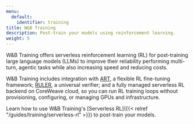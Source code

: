 ```yaml
---
menu:
  default:
    identifier: training
title: W&B Training
description: Post-train your models using reinforcement learning.
weight: 5
---
```


W&B Training offers serverless reinforcement learning (RL) for post-training large language models (LLMs) to improve their reliability performing multi-turn, agentic tasks while also increasing speed and reducing costs. 

W&B Training includes integration with [ART](https://art.openpipe.ai/getting-started/about), a flexible RL fine-tuning framework; [RULER](https://openpipe.ai/blog/ruler), a universal verifier; and a fully managed serverless RL backend on CoreWeave cloud, so you can run RL training loops without provisioning, configuring, or managing GPUs and infrastructure.

Learn how to use W&B Training's [Serverless RL]({{< relref "/guides/training/serverless-rl" >}}) to post-train your models.